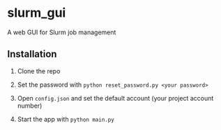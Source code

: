 # slurm_gui
A web GUI for Slurm job management

## Installation

1. Clone the repo

2. Set the password with `python reset_password.py <your password>`

3. Open `config.json` and set the default account (your project account number)

4. Start the app with `python main.py`

